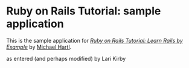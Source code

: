 # Ruby on Rails Tutorial: sample application 

This is the sample application for 
[*Ruby on Rails Tutorial: Learn Rails by Example*](http://railstutorial.org/) 
by [Michael Hartl](http://michaelhartl.com/). 

as entered (and perhaps modified) by Lari Kirby
